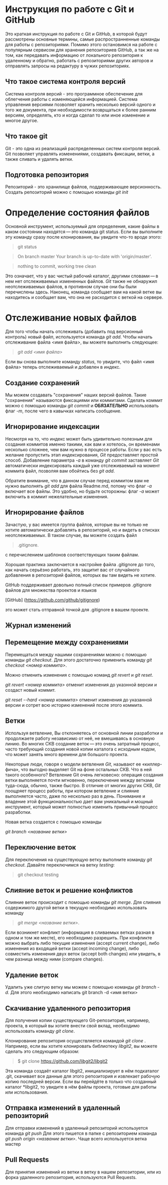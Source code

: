 
# Инструкция по работе с Git и GitHub 

Это краткая инструкция по работе с Git и GitHub, в которой будут рассмотрены основные термины, самые распространненные команды для работы с репозиториями. Помимо этого остановимся на работе с популярным сервисом  для хранения репозиториев GitHub, а так же на том, как передавать информацию от локального репозитория к удаленному и обратно, работать с репозиториями других авторов и отправлять запросы на редактуру в чужих репозиториях. 

## Что такое система контроля версий 

Система контроля версий - это программное обеспечение для облегчения работы с изменяющейся информацией. Система управления версиями позволяет хранить несколько версий одного и того же документа, при необходимости возврщаться к более ранним версиям, определять, кто и когда сделал то или иное изменение и многое другое. 


## Что такое git 

Git - это одна из реализаций распределенных систем контроля версий. Git позволяет управлять изменениями, создавать фиксации, ветки, а также сливать и удалять ветки.

## Подготовка репозитория 

Репозиторий - это хранилище файлов, поддерживающее версионность. Создать репозиторий можно с помощью команды *git init* 

# Определение состояния файлов

Основной инструмент, используемый для определения, какие файлы в каком состоянии находятся — это команда git status. Если вы выполните эту команду сразу после клонирования, вы увидите что-то вроде этого:

 >  git status

 >   On branch master
 > Your branch is up-to-date with 'origin/master'.
 
> nothing to commit, working tree clean

Это означает, что у вас чистый рабочий каталог, другими словами — в нем нет отслеживаемых измененных файлов. *Git* также не обнаружил неотслеживаемых файлов, в противном случае они бы были перечислены здесь. Наконец, команда сообщает вам на какой ветке вы находитесь и сообщает вам, что она не расходится с веткой на сервере. 

# Отслеживание новых файлов 

Для того чтобы начать отслеживать (добавить под версионный контроль) новый файл, используется команда *git add*. Чтобы начать отслеживание файла <имя файла>, вы можете выполнить следующее:

  >   *git add <имя файла>* 

Если вы снова выполните команду *status*, то увидите, что файл <имя файла> теперь отслеживаемый и добавлен в индекс.

## Создание сохранений 

Мы можем создавать "сохранения" наших версий файлов. Такие "сохранения" называются фиксациями или коммитами. Сделать коммит можно с помощью команды *git commit* и **ОБЯЗАТЕЛЬНО** использовать флаг *-m*, после чего в кавычках написать сообщение.

## Игнорирование индексации

Несмотря на то, что индекс может быть удивительно полезным для создания коммитов именно такими, как вам и хотелось, он временами несколько сложнее, чем вам нужно в процессе работы. Если у вас есть желание пропустить этап индексирования, *Git* предоставляет простой способ. Добавление параметра *-a* в команду *git commit* заставляет *Git* автоматически индексировать каждый уже отслеживаемый на момент коммита файл, позволяя вам обойтись без *git add*.

Обратите внимание, что в данном случае перед коммитом вам не нужно выполнять *git add* для файла Readme.md, потому что флаг *-a* включает все файлы. Это удобно, но будьте осторожны: флаг *-a* может включить в коммит нежелательные изменения.

## Игнорирование файлов

Зачастую, у вас имеется группа файлов, которые вы не только не хотите автоматически добавлять в репозиторий, но и видеть в списках неотслеживаемых.  В таком случае, вы можете создать файл 

  >  .gitignore.

с перечислением шаблонов соответствующих таким файлам.

Хорошая практика заключается в настройке файла 
.gitignore до того, как начать серьёзно работать, это защитит вас от случайного добавления в репозиторий файлов, которых вы там видеть не хотите.

GitHub поддерживает довольно полный список примеров .gitignore файлов для множества проектов и языков 

[GitHub] (https://github.com/github/gitignore)

это может стать отправной точкой для .gitignore в вашем проекте.

## Журнал изменений 


## Перемещение между сохранениями 

Перемещаться между нашими сохранениями можно с помощью команды *git checkout*. Для этого достаточно применить команду *git checkout <номер коммита>*. 

Можно отменить изменения с помощью команд *git revert* и *git reset*.

*git revert <номер коммита>* отменит изменения до указнной версии и создаст новый коммит. 

*git reset --hard <номер коммита>* отменит изменения до указанной версии и сотрет всю историю изменений после этого коммита.


## Ветки 

Используя ветвление, Вы отклоняетесь от основной линии разработки и продолжаете работу независимо от неё, не вмешиваясь в основную линию. Во многих СКВ создание веток — это очень затратный процесс, часто требующий создания новой копии каталога с исходным кодом, что может занять много времени для большого проекта.

Некоторые люди, говоря о модели ветвления *Git*, называют ее «киллер-фича», что выгодно выделяет Git на фоне остальных СКВ. Что в ней такого особенного? Ветвление Git очень легковесно: операция создания ветки выполняется почти мгновенно, переключение между ветками туда-сюда, обычно, также быстро. В отличие от многих других СКВ, *Git* поощряет процесс работы, при котором ветвление и слияние выполняется часто, даже по несколько раз в день. Понимание и владение этой функциональностью дает вам уникальный и мощный инструмент, который может полностью изменить привычный процесс разработки.

Новая ветка создается с помощью команды 

*git branch <название ветки>* 

## Переключение веток 

Для переключения на существующую ветку выполните команду *git checkout*. Давайте переключимся на ветку *testing*:


 >  git checkout testing


## Слияние веток и решение конфликтов 

Слияние веток происходит с помощью команды *git merge*. Для слияния содержимого другой ветки в текущую необходимо использовать команду 

 >  *git merge <название ветки>*. 
 
 Если возникнет конфликт (информация в сливаемых ветках разная в одном и том же месте), его необходимо разрешить. При конфликте можно выбрать либо текущие изменения (accept current change), либо изменения из входящей ветки (accept incoming change), либо совместить изменения двух веток (accept both changes) или увидеть, в чем разница между ними (compare changes).


## Удаление веток 

Удалить уже слитую ветку мы можем с помощью команды *git branch -d*. Для этого необходимо написать git branch -d <имя ветки>

## Скачивание удаленного репозитория 

Для получения копии существующего Git-репозитория, например, проекта, в который вы хотите внести свой вклад, необходимо использовать команду *git clone*. 

Клонирование репозитория осуществляется командой *git clone <url>*. Например, если вы хотите клонировать библиотеку *libgit2*, вы можете сделать это следующим образом:

  > $ git clone https://github.com/libgit2/libgit2

Эта команда создаёт каталог libgit2, инициализирует в нём подкаталог .git, скачивает все данные для этого репозитория и извлекает рабочую копию последней версии. Если вы перейдёте в только что созданный каталог *libgit2, то увидите в нём файлы проекта, готовые для работы или использования.

## Отправка изменений в удаленный репозиторий 
Для отправки изменений в удаленный репозиторий используется команда *git push* Для этого пишется в папке с репозиторием команда *git push origin <название ветки>*. Чаще всего используется ветка мастер 


## Pull Requests 

Для принятия изменений из ветки в ветку в нашем репозитории, или из форка удаленного репозитория, используются Pull Requests.
